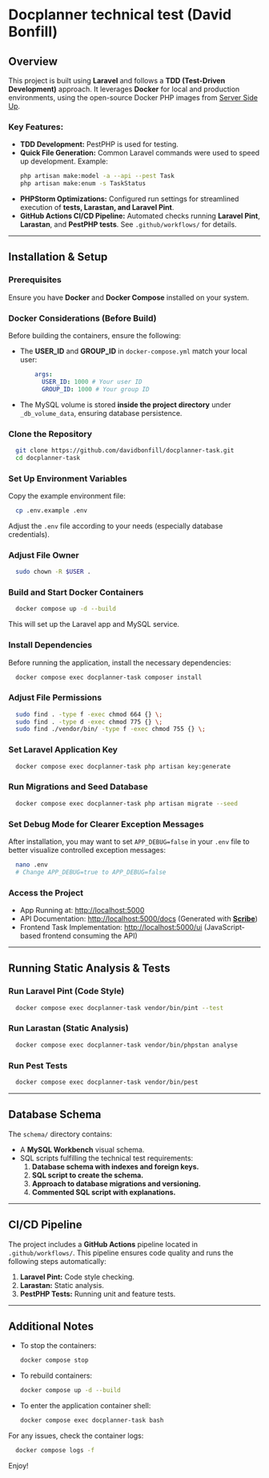 # Docplanner technical test (David Bonfill)

## Overview
This project is built using **Laravel** and follows a **TDD (Test-Driven Development)** approach. It leverages **Docker** for local and production environments, using the open-source Docker PHP images from [Server Side Up](https://serversideup.net/open-source/docker-php/).

### Key Features:
- **TDD Development:** PestPHP is used for testing.
- **Quick File Generation:** Common Laravel commands were used to speed up development. Example:
    ```sh
    php artisan make:model -a --api --pest Task
    php artisan make:enum -s TaskStatus
    ```
- **PHPStorm Optimizations:** Configured run settings for streamlined execution of **tests, Larastan, and Laravel Pint**.
- **GitHub Actions CI/CD Pipeline:** Automated checks running **Laravel Pint**, **Larastan**, and **PestPHP tests**. See `.github/workflows/` for details.

---
## Installation & Setup
### Prerequisites
Ensure you have **Docker** and **Docker Compose** installed on your system.

### Docker Considerations (Before Build)
Before building the containers, ensure the following:
- The **USER_ID** and **GROUP_ID** in `docker-compose.yml` match your local user:
  ```yaml
      args:
        USER_ID: 1000 # Your user ID
        GROUP_ID: 1000 # Your group ID
  ```
- The MySQL volume is stored **inside the project directory** under `_db_volume_data`, ensuring database persistence.

### Clone the Repository
```sh
  git clone https://github.com/davidbonfill/docplanner-task.git
  cd docplanner-task
```

### Set Up Environment Variables
Copy the example environment file:
```sh
  cp .env.example .env
```
Adjust the `.env` file according to your needs (especially database credentials).

### Adjust File Owner
```sh
  sudo chown -R $USER .
```

### Build and Start Docker Containers
```sh
  docker compose up -d --build
```
This will set up the Laravel app and MySQL service.

### Install Dependencies
Before running the application, install the necessary dependencies:
```sh
  docker compose exec docplanner-task composer install
```

### Adjust File Permissions
```sh
  sudo find . -type f -exec chmod 664 {} \;
  sudo find . -type d -exec chmod 775 {} \;
  sudo find ./vendor/bin/ -type f -exec chmod 755 {} \;
```

### Set Laravel Application Key
```sh
  docker compose exec docplanner-task php artisan key:generate
```

### Run Migrations and Seed Database
```sh
  docker compose exec docplanner-task php artisan migrate --seed
```

### Set Debug Mode for Clearer Exception Messages
After installation, you may want to set `APP_DEBUG=false` in your `.env` file to better visualize controlled exception messages:
```sh
  nano .env
  # Change APP_DEBUG=true to APP_DEBUG=false
```

### Access the Project
- App Running at: [http://localhost:5000](http://localhost:5000)
- API Documentation: [http://localhost:5000/docs](http://localhost:5000/docs) (Generated with **[Scribe](https://scribe.knuckles.wtf/laravel/)**)
- Frontend Task Implementation: [http://localhost:5000/ui](http://localhost:5000/ui) (JavaScript-based frontend consuming the API)

---
## Running Static Analysis & Tests
### Run Laravel Pint (Code Style)
```sh
  docker compose exec docplanner-task vendor/bin/pint --test
```

### Run Larastan (Static Analysis)
```sh
  docker compose exec docplanner-task vendor/bin/phpstan analyse
```

### Run Pest Tests
```sh
  docker compose exec docplanner-task vendor/bin/pest
```

---
## Database Schema
The `schema/` directory contains:
- A **MySQL Workbench** visual schema.
- SQL scripts fulfilling the technical test requirements:
  1. **Database schema with indexes and foreign keys.**
  2. **SQL script to create the schema.**
  3. **Approach to database migrations and versioning.**
  4. **Commented SQL script with explanations.**

---
## CI/CD Pipeline
The project includes a **GitHub Actions** pipeline located in `.github/workflows/`.
This pipeline ensures code quality and runs the following steps automatically:
1. **Laravel Pint:** Code style checking.
2. **Larastan:** Static analysis.
3. **PestPHP Tests:** Running unit and feature tests.

---
## Additional Notes
- To stop the containers:
  ```sh
  docker compose stop
  ```
- To rebuild containers:
  ```sh
  docker compose up -d --build
  ```
- To enter the application container shell:
  ```sh
  docker compose exec docplanner-task bash
  ```

For any issues, check the container logs:
```sh
  docker compose logs -f
```

Enjoy! 

